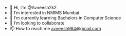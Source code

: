 - 👋 Hi, I’m @Avneesh2k2
- 👀 I’m interested in NMIMS Mumbai
- 🌱 I’m currently learning Bachelors in Computer Science
- 💞️ I’m looking to collaborate 
- 📫 How to reach me avneesh984@gmail.com

<!---
Avneesh2k2/Avneesh2k2 is a ✨ special ✨ repository because its `README.md` (this file) appears on your GitHub profile.
You can click the Preview link to take a look at your changes.
--->
